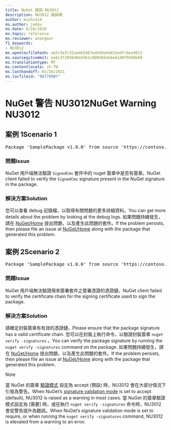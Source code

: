 ```yaml
---
title: NuGet 錯誤 NU3012
description: NU3012 錯誤碼
author: mishra14
ms.author: jodou
ms.date: 8/16/2018
ms.topic: reference
ms.reviewer: anangaur
f1_keywords:
- NU3012
ms.openlocfilehash: ee5c5efc31aade5467ede9da4eb31edfc6ee9812
ms.sourcegitcommit: ee6c3f203648a5561c809db54ebeb1d0f0598b68
ms.translationtype: MT
ms.contentlocale: zh-TW
ms.lasthandoff: 01/26/2021
ms.locfileid: "98779907"
---
```

# <a name="nuget-warning-nu3012"></a><span data-ttu-id="c8e6a-103">NuGet 警告 NU3012</span><span class="sxs-lookup"><span data-stu-id="c8e6a-103">NuGet Warning NU3012</span></span>

## <a name="scenario-1"></a><span data-ttu-id="c8e6a-104">案例 1</span><span class="sxs-lookup"><span data-stu-id="c8e6a-104">Scenario 1</span></span>

<pre>Package 'SamplePackage v1.0.0' from source 'https://contoso.com/index.json': The primary signature validation failed.</pre>

### <a name="issue"></a><span data-ttu-id="c8e6a-105">問題</span><span class="sxs-lookup"><span data-stu-id="c8e6a-105">Issue</span></span>

<span data-ttu-id="c8e6a-106">NuGet 用戶端無法驗證 `SignedCms` 套件中的 nuget 簽章中是否有簽章。</span><span class="sxs-lookup"><span data-stu-id="c8e6a-106">NuGet client failed to verify the `SignedCms` signature present in the NuGet signature in the package.</span></span>


### <a name="solution"></a><span data-ttu-id="c8e6a-107">解決方案</span><span class="sxs-lookup"><span data-stu-id="c8e6a-107">Solution</span></span>

<span data-ttu-id="c8e6a-108">您可以查看 debug 記錄檔，以取得有關問題的更多詳細資料。</span><span class="sxs-lookup"><span data-stu-id="c8e6a-108">You can get more details about the problem by looking at the debug logs.</span></span> <span data-ttu-id="c8e6a-109">如果問題持續發生，請在 [NuGet/Home](https://github.com/NuGet/Home/issues) 提出問題，以及產生此問題的套件。</span><span class="sxs-lookup"><span data-stu-id="c8e6a-109">If the problem persists, then please file an issue at [NuGet/Home](https://github.com/NuGet/Home/issues) along with the package that generated this problem.</span></span>



## <a name="scenario-2"></a><span data-ttu-id="c8e6a-110">案例 2</span><span class="sxs-lookup"><span data-stu-id="c8e6a-110">Scenario 2</span></span>

<pre>Package 'SamplePackage v1.0.0' from source 'https://contoso.com/index.json': The primary signature found a chain building issue:  A certificate chain processed, but terminated in a root certificate which is not trusted by the trust provider.</pre>

### <a name="issue"></a><span data-ttu-id="c8e6a-111">問題</span><span class="sxs-lookup"><span data-stu-id="c8e6a-111">Issue</span></span>

<span data-ttu-id="c8e6a-112">NuGet 用戶端無法驗證用來簽署套件之簽署憑證的憑證鏈。</span><span class="sxs-lookup"><span data-stu-id="c8e6a-112">NuGet client failed to verify the certificate chain for the signing certificate used to sign the package.</span></span>


### <a name="solution"></a><span data-ttu-id="c8e6a-113">解決方案</span><span class="sxs-lookup"><span data-stu-id="c8e6a-113">Solution</span></span>

<span data-ttu-id="c8e6a-114">請確定封裝簽章有有效的憑證鏈。</span><span class="sxs-lookup"><span data-stu-id="c8e6a-114">Please ensure that the package signature has a valid certificate chain.</span></span> <span data-ttu-id="c8e6a-115">您可以在封裝上執行命令，以驗證封裝簽章 `nuget verify -signatures` 。</span><span class="sxs-lookup"><span data-stu-id="c8e6a-115">You can verify the package signature by running the `nuget verify -signatures` command on the package.</span></span> <span data-ttu-id="c8e6a-116">如果問題持續發生，請在 [NuGet/Home](https://github.com/NuGet/Home/issues) 提出問題，以及產生此問題的套件。</span><span class="sxs-lookup"><span data-stu-id="c8e6a-116">If the problem persists, then please file an issue at [NuGet/Home](https://github.com/NuGet/Home/issues) along with the package that generated this problem.</span></span>


> [!Note]
> <span data-ttu-id="c8e6a-117">當 NuGet 的簽章 [驗證模式](../../consume-packages/installing-signed-packages.md#configure-package-signature-requirements) 設定為 accept (預設) 時，NU3012 會在大部分情況下引發為警告。</span><span class="sxs-lookup"><span data-stu-id="c8e6a-117">When NuGet’s [signature validation mode](../../consume-packages/installing-signed-packages.md#configure-package-signature-requirements) is set to accept (default), NU3012 is raised as a warning in most cases.</span></span> <span data-ttu-id="c8e6a-118">當 NuGet 的簽章驗證模式設定為 [需要] 時，或在執行 `nuget verify -signatures` 命令時，NU3012 會從警告提升為錯誤。</span><span class="sxs-lookup"><span data-stu-id="c8e6a-118">When NuGet’s signature validation mode is set to require, or when running the `nuget verify -signatures` command, NU3012 is elevated from a warning to an error.</span></span> 
